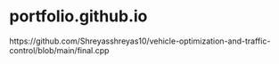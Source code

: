 # portfolio.github.io
<div>https://github.com/Shreyasshreyas10/vehicle-optimization-and-traffic-control/blob/main/final.cpp</div>
